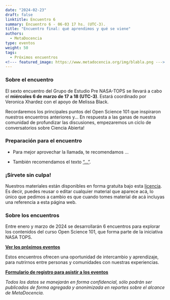 ```yaml
---
date: "2024-02-23"
draft: false
linktitle: Encuentro 6
summary: Encuentro 6 - 06-03 17 hs. (UTC-3). 
title: "Encuentro final: qué aprendimos y qué se viene"
authors:
  - MetaDocencia
type: eventos
weight: 50
tags:
  - Próximos encuentros
<!--- featured_image: https://www.metadocencia.org/img/blabla.png --->
---
```


<!--- ![Grupo de Estudio Pre NASA TOPS, encuentro 1. Módulo 1: El “Ethos” de la Ciencia Abierta. Miércoles 24/01 a las 17 hs. (UTC-3). Coordina Melissa Black](https://www.metadocencia.org/img/blabla.jpg) --->

### Sobre el encuentro

El sexto encuentro del Grupo de Estudio Pre NASA-TOPS se llevará a cabo el **miércoles 6 de marzo de 17 a 18 (UTC-3)**. Estará coordinado por Veronica Xhardez con el apoyo de Melissa Black.

Recordaremos los principales puntos del Open Science 101 que inspiraron nuestros encuentros anteriores y... En respuesta a las ganas de nuestra comunidad de profundizar las discusiones, empezaremos un ciclo de conversatorios sobre Ciencia Abierta!

<!--- ### Materiales del evento

- [Presentación](https://docs.google.com/presentation/d/blabla/edit?usp=sharing)

- [Video del encuentro](https://youtu.be/SotP_QwBDj8)--->

### Preparación para el encuentro

- Para mejor aprovechar la llamada, te recomendamos ...

- También recomendamos el texto [“...”](...).


### ¡Sírvete sin culpa!

Nuestros materiales están disponibles en forma gratuita bajo esta [licencia](https://creativecommons.org/licenses/by/4.0/deed.es). Es decir, puedes reusar o editar cualquier material que aparece acá, lo único que pedimos a cambio es que cuando tomes material de acá incluyas una referencia a esta página web.

### Sobre los encuentros

Entre enero y marzo de 2024 se desarrollarán 6 encuentros para explorar los contenidos del curso Open Science 101, que forma parte de la iniciativa NASA TOPS. 

**[Ver los próximos eventos](https://www.metadocencia.org/eventos)**

Estos encuentros ofrecen una oportunidad de intercambio y aprendizaje, para nutrirnos entre personas y comunidades con nuestras experiencias.

**[Formulario de registro para asistir a los eventos](https://docs.google.com/forms/d/e/1FAIpQLSeNC5FAkHDNwvqJr0419ddccLsru7c38EttgbjOw6ar-x84-Q/viewform)**

*Todos los datos se manejarán en forma confidencial, sólo podrán ser publicados de forma agregada y anonimizada en reportes sobre el alcance de MetaDocencia.*
